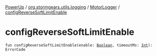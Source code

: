 [PowerUp](../../index.md) / [org.stormgears.utils.logging](../index.md) / [MotorLogger](index.md) / [configReverseSoftLimitEnable](./config-reverse-soft-limit-enable.md)

# configReverseSoftLimitEnable

`fun configReverseSoftLimitEnable(enable: `[`Boolean`](https://kotlinlang.org/api/latest/jvm/stdlib/kotlin/-boolean/index.html)`, timeoutMs: `[`Int`](https://kotlinlang.org/api/latest/jvm/stdlib/kotlin/-int/index.html)`): ErrorCode`